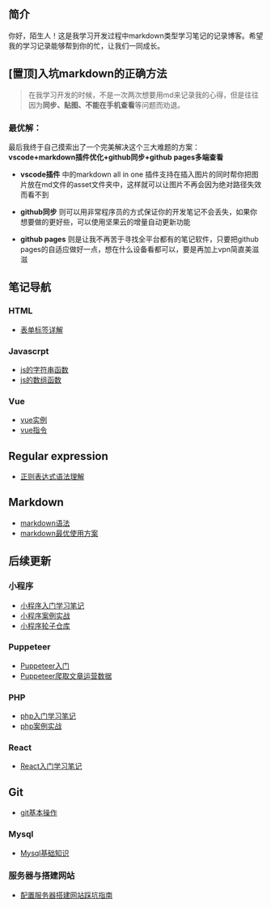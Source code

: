 ## 简介

 你好，陌生人！这是我学习开发过程中markdown类型学习笔记的记录博客。希望我的学习记录能够帮到你的忙，让我们一同成长。

## [置顶]入坑markdown的正确方法

> 在我学习开发的时候，不是一次两次想要用md来记录我的心得，但是往往因为**同步、贴图、不能在手机查看**等问题而劝退。

### 最优解：
最后我终于自己摸索出了一个完美解决这个三大难题的方案：**vscode+markdown插件优化+github同步+github pages多端查看**

* **vscode插件** 中的markdown all in one 插件支持在插入图片的同时帮你把图片放在md文件的asset文件夹中，这样就可以让图片不再会因为绝对路径失效而看不到

* **github同步** 则可以用非常程序员的方式保证你的开发笔记不会丢失，如果你想要做的更好些，可以使用坚果云的增量自动更新功能

* **github pages** 则是让我不再苦于寻找全平台都有的笔记软件，只要把github pages的自适应做好一点，想在什么设备看都可以，要是再加上vpn简直美滋滋

## 笔记导航

### HTML
- [表单标签详解](./html/表单.md)

### Javascrpt
- [js的字符串函数](./JavaScript/js的字符串函数.md)
- [js的数组函数](./JavaScript/js的数组函数.md)


### Vue
- [vue实例](./vue/vue.md)
- [vue指令](./vue/vue指令.md)

## Regular expression
- [正则表达式语法理解](./正则表达式/正则表达式语法理解.md)

## Markdown
- [markdown语法](./markdown/md语法.md)
- [markdown最优使用方案](./markdown/md最优解决方案.md)


## 后续更新

### 小程序
- [小程序入门学习笔记]()
- [小程序案例实战]()
- [小程序轮子仓库]()

### Puppeteer
- [Puppeteer入门]()
- [Puppeteer爬取文章运营数据]()

### PHP
- [php入门学习笔记]()
- [php案例实战]()

### React
- [React入门学习笔记](./react/react入门学习笔记.md)

## Git
- [git基本操作]()

### Mysql
- [Mysql基础知识]()

### 服务器与搭建网站
- [配置服务器搭建网站踩坑指南]()
